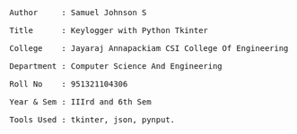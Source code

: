 <pre>Author     : Samuel Johnson S<br>
Title      : Keylogger with Python Tkinter<br>
College    : Jayaraj Annapackiam CSI College Of Engineering<br>
Department : Computer Science And Engineering<br>
Roll No    : 951321104306<br>
Year & Sem : IIIrd and 6th Sem<br>
Tools Used : tkinter, json, pynput.
</pre>
